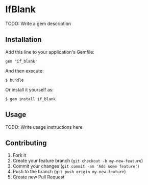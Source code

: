 # IfBlank

TODO: Write a gem description

## Installation

Add this line to your application's Gemfile:

    gem 'if_blank'

And then execute:

    $ bundle

Or install it yourself as:

    $ gem install if_blank

## Usage

TODO: Write usage instructions here

## Contributing

1. Fork it
2. Create your feature branch (`git checkout -b my-new-feature`)
3. Commit your changes (`git commit -am 'Add some feature'`)
4. Push to the branch (`git push origin my-new-feature`)
5. Create new Pull Request
